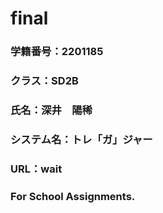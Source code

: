 # final

### 学籍番号：2201185
### クラス：SD2B
### 氏名：深井　陽稀
### システム名：トレ「ガ」ジャー
### URL：wait
### For School Assignments.
